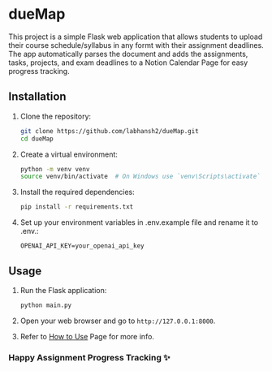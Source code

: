 # dueMap

This project is a simple Flask web application that allows students to upload
their course schedule/syllabus in any formt with their assignment deadlines. The
app automatically parses the document and adds the assignments, tasks, projects,
and exam deadlines to a Notion Calendar Page for easy progress tracking.

## Installation

1. Clone the repository:

    ```bash
    git clone https://github.com/labhansh2/dueMap.git
    cd dueMap
    ```

2. Create a virtual environment:

    ```bash
    python -m venv venv
    source venv/bin/activate  # On Windows use `venv\Scripts\activate`
    ```

3. Install the required dependencies:

    ```bash
    pip install -r requirements.txt
    ```

4. Set up your environment variables in .env.example file and rename it to
   .env.:

    ```plaintext
    OPENAI_API_KEY=your_openai_api_key
    ```

## Usage

1. Run the Flask application:

    ```bash
    python main.py
    ```

2. Open your web browser and go to `http://127.0.0.1:8000`.

3. Refer to
   [How to Use](https://paper-fluorine-b25.notion.site/How-to-use-Assignment-Manager-5068d4a2b50f48be858bd60bca491346?pvs=4)
   Page for more info.

### Happy Assignment Progress Tracking ✨
